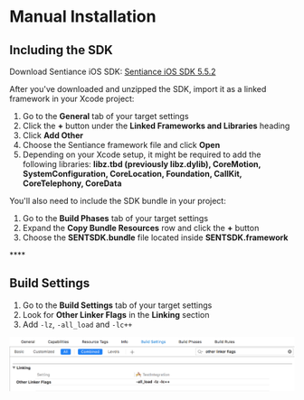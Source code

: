 # Manual Installation

## Including the SDK

Download Sentiance iOS SDK: [Sentiance iOS SDK 5.5.2](https://sentiance-sdk.s3-eu-west-1.amazonaws.com/ios/transport/SENTSDK-5.5.2.framework.zip)

After you've downloaded and unzipped the SDK, import it as a linked framework in your Xcode project:

1. Go to the **General** tab of your target settings
2. Click the **+** button under the **Linked Frameworks and Libraries** heading
3. Click **Add Other**
4. Choose the Sentiance framework file and click **Open**
5. Depending on your Xcode setup, it might be required to add the following libraries: **libz.tbd \(previously libz.dylib\), CoreMotion, SystemConfiguration, CoreLocation, Foundation, CallKit, CoreTelephony, CoreData**

You'll also need to include the SDK bundle in your project:

1. Go to the **Build Phases** tab of your target settings
2. Expand the **Copy Bundle Resources** row and click the **+** button
3. Choose the **SENTSDK.bundle** file located inside **SENTSDK.framework**

\*\*\*\*

## Build Settings

1. Go to the **Build Settings** tab of your target settings
2. Look for **Other Linker Flags** in the **Linking** section
3. Add `-lz`, `-all_load` and `-lc++`

![](../../../../.gitbook/assets/ios-linker-flags-2.png)



